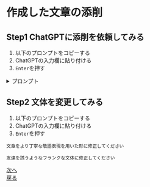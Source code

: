 # 作成した文章の添削

## Step1 ChatGPTに添削を依頼してみる

1. 以下のプロンプトをコピーする
2. ChatGPTの入力欄に貼り付ける
3. `Enter`を押す

<details><summary>プロンプト</summary>

```
以下の文章で『誤字・脱字』や『日本語表現がおかしい』ところを指摘・修正してください

###
タイトル: 生成AI×オープンデータ活用ハンズオン
自治体職員の皆様、革新的な行政サービスへの第一歩を踏み出しませんか？
「生成AI×オプンデータ活用ハンズオン」では、最先端のAI技術とオープンデタの融合による可能性を体験できます。
初心者向けに設計されれた本ワークショップでは、生成AIの基礎から実践的な活用方法まで、丁寧にご紹介します。
参加者の皆様は、実際にAIツールを操作しながら、オープンデータ利活用につながるアイデアを創出していただきます。
オープンデータ利活用のユースケースについてグループのメンバーと共に考えましょう。お申し込みはお速めに！
日時: 9月19日(木) 18:30~20:30
場所: 沖縄軒立博物館・美術館(博物館講座室)
対象: 生成AI初心者の自治体職員
定員: 20名
```

</details>

## Step2 文体を変更してみる

1. 以下のプロンプトをコピーする
2. ChatGPTの入力欄に貼り付ける
3. `Enter`を押す

```
文章をより丁寧な敬語表現を用いた形に修正してください
```

```
友達を誘うようなフランクな文体に修正してください
```

[次へ](./multi_language.md)  
[戻る](./summary.md)
